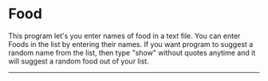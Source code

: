 # Food
This program let's you enter names of food in a text file. 
You can enter Foods in the list by entering their names. 
If you want program to suggest a random name from the list, 
then type "show" without quotes anytime and it will suggest a random food out of your list.

****************************************************


